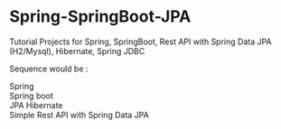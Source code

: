 # Spring-SpringBoot-JPA
Tutorial Projects for Spring, SpringBoot, Rest API with Spring Data JPA (H2/Mysql), Hibernate, Spring JDBC

Sequence would be : 

Spring     
Spring boot     
JPA Hibernate        
Simple Rest API with Spring Data JPA            


